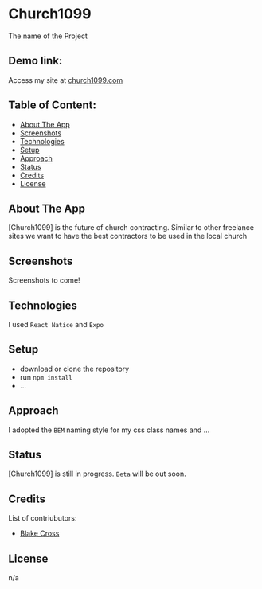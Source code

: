# Church1099

The name of the Project

## Demo link:

Access my site at [church1099.com](https://church1099.com)

## Table of Content:

- [About The App](#about-the-app)
- [Screenshots](#screenshots)
- [Technologies](#technologies)
- [Setup](#setup)
- [Approach](#approach)
- [Status](#status)
- [Credits](#credits)
- [License](#license)

## About The App

[Church1099] is the future of church contracting. Similar to other freelance sites we want to have the best contractors to be used in the local church

## Screenshots

Screenshots to come!

## Technologies

I used `React Natice` and `Expo`

## Setup

- download or clone the repository
- run `npm install`
- ...

## Approach

I adopted the `BEM` naming style for my css class names and ...

## Status

[Church1099] is still in progress. `Beta` will be out soon.

## Credits

List of contriubutors:

- [Blake Cross](blakec.cross@gmail.com)

## License

n/a
